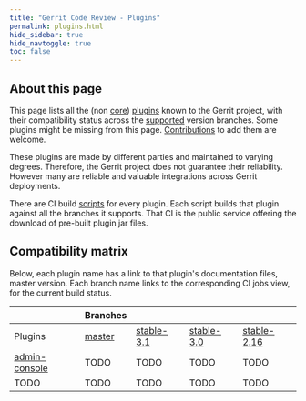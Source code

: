 ```yaml
---
title: "Gerrit Code Review - Plugins"
permalink: plugins.html
hide_sidebar: true
hide_navtoggle: true
toc: false
---
```


## About this page

This page lists all the (non [core]) [plugins] known to the Gerrit project,
with their compatibility status across the [supported] version branches.
Some plugins might be missing from this page. [Contributions] to add them are welcome.

These plugins are made by different parties and maintained to varying degrees.
Therefore, the Gerrit project does not guarantee their reliability.
However many are reliable and valuable integrations across Gerrit deployments.

There are CI build [scripts] for every plugin.
Each script builds that plugin against all the branches it supports.
That CI is the public service offering the download of pre-built plugin jar files.

## Compatibility matrix

Below, each plugin name has a link to that plugin's documentation files, master version.
Each branch name links to the corresponding CI jobs view, for the current build status.

|                 | Branches |              |              |               |
|-----------------|----------|--------------|--------------|---------------|
| Plugins         | [master] | [stable-3.1] | [stable-3.0] | [stable-2.16] |
| [admin-console] | TODO     | TODO         | TODO         | TODO          |
| TODO            | TODO     | TODO         | TODO         | TODO          |

[core]: https://gerrit-review.googlesource.com/Documentation/config-plugins.html#core-plugins
[plugins]: https://gerrit-review.googlesource.com/admin/repos/q/filter:plugins%252F
[supported]: https://www.gerritcodereview.com/support.html#supported-versions
[Contributions]: https://gerrit-review.googlesource.com/Documentation/index.html#_about_gerrit
[scripts]: https://gerrit.googlesource.com/gerrit-ci-scripts/+/refs/heads/master/jenkins/

[master]: https://gerrit-ci.gerritforge.com/view/Plugins-master/
[stable-3.1]: https://gerrit-ci.gerritforge.com/view/Plugins-stable-3.1/
[stable-3.0]: https://gerrit-ci.gerritforge.com/view/Plugins-stable-3.0/
[stable-2.16]: https://gerrit-ci.gerritforge.com/view/Plugins-stable-2.16/

[admin-console]: https://gerrit.googlesource.com/plugins/admin-console/+/refs/heads/master/src/main/resources/Documentation
